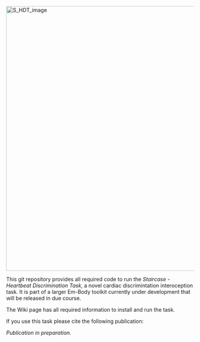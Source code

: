 <img width="1590" height="712" alt="S_HDT_image" src="https://github.com/user-attachments/assets/1b87cb0c-e5b0-4d29-a0a9-cea392477d17" />


This git repository provides all required code to run the *_Staircase - Heartbeat Discrimination Task_*, a novel cardiac discrimintation interoception task. It is part of a larger Em-Body toolkit currently under development that will be released in due course.

The Wiki page has all required information to install and run the task.

If you use this task please cite the following publication: 

_Publication in preparation._


